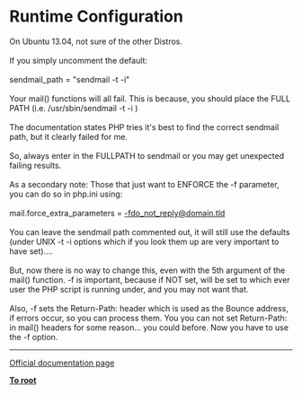 # Runtime Configuration



On Ubuntu 13.04, not sure of the other Distros. <br><br>If you simply uncomment the default:<br><br>sendmail_path = "sendmail -t -i"<br><br>Your mail() functions will all fail.  This is because, you should place the FULL PATH (i.e.  /usr/sbin/sendmail -t -i ) <br><br>The documentation states PHP tries it&apos;s best to find the correct sendmail path, but it clearly failed for me.<br><br>So, always enter in the FULLPATH to sendmail or you may get unexpected failing results.<br><br>As a secondary note:  Those that just want to ENFORCE the -f parameter, you can do so in php.ini using: <br><br>mail.force_extra_parameters = -fdo_not_reply@domain.tld<br><br>You can leave the sendmail path commented out, it will still use the defaults  (under UNIX  -t -i options which if you look them up are very important to have set)....<br><br>But, now there is no way to change this, even with the 5th argument of the mail() function.  -f is important, because if NOT set, will be set to which ever user the PHP script is running under, and you may not want that.<br><br>Also, -f  sets the Return-Path:  header which is used as the Bounce address, if errors occur, so you can process them.  You you can not set Return-Path: in mail() headers for some reason... you could before.  Now you have to use the -f option.  

---

[Official documentation page](https://www.php.net/manual/en/mail.configuration.php)

**[To root](/README.md)**